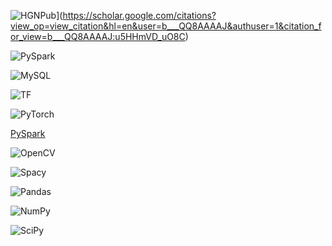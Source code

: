 ![HGNPub](https://img.shields.io/badge/Published-black?style=flat-square&logo=googlescholar)](https://scholar.google.com/citations?view_op=view_citation&hl=en&user=b___QQ8AAAAJ&authuser=1&citation_for_view=b___QQ8AAAAJ:u5HHmVD_uO8C) 

![PySpark](https://img.shields.io/badge/Spark-black?style=flat-square&logo=apachespark)

![MySQL](https://img.shields.io/badge/MySQL-black?style=flat-square&logo=mysql)

![TF](https://img.shields.io/badge/TF-black?style=flat-square&logo=tensorflow)

![PyTorch](https://img.shields.io/badge/PyTorch-black?style=flat-square&logo=pytorch) 

[PySpark](https://img.shields.io/badge/Spark-black?style=flat-square&logo=apachespark)

![OpenCV](https://img.shields.io/badge/OpenCV-black?style=flat-square&logo=opencv)

![Spacy](https://img.shields.io/badge/Spacy-black?style=flat-square&logo=spacy)

![Pandas](https://img.shields.io/badge/Pandas-black?style=flat-square&logo=pandas) 

![NumPy](https://img.shields.io/badge/NumPy-black?style=flat-square&logo=numpy)

![SciPy](https://img.shields.io/badge/SciPy-black?style=flat-square&logo=scipy)

<!-- |Title | Stars | Technologies | Project Doc|
|--|--|--|--|
 | <img alt="Stars" src="https://img.shields.io/github/stars/H4Y3J1N/Rec-homeShopping?style=flat-square&labelColor=black"/> | -->